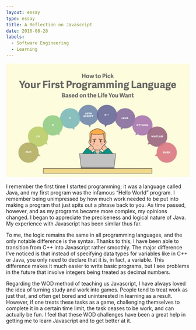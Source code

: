 ```yaml
---
layout: essay
type: essay
title: A Reflection on Javascript
date: 2016-08-28
labels:
  - Software Engineering
  - Learning
---
```


<img class="ui medium right floated rounded image" src="../images/prog.jpg">

I remember the first time I started programming; it was a language called Java, and my first program was the infamous “Hello World” program. I remember being unimpressed by how much work needed to be put into making a program that just spits out a phrase back to you. As time passed, however, and as my programs became more complex, my opinions changed. I began to appreciate the preciseness and logical nature of Java. My experience with Javascript has been similar thus far. 

To me, the logic remains the same in all programming languages, and the only notable difference is the syntax. Thanks to this, I have been able to transition from C++ into Javascript rather smoothly. The major difference I’ve noticed is that instead of specifying data types for variables like in C++ or Java, you only need to declare that it is, in fact, a variable. This difference makes it much easier to write basic programs, but I see problems in the future that involve integers being treated as decimal numbers.

Regarding the WOD method of teaching us Javascript, I have always loved the idea of turning study and work into games.  People tend to treat work as just that, and often get bored and uninterested in learning as a result. However, if one treats these tasks as a game, challenging themselves to complete it in a certain time limit, the task ceases to be work, and can actually be fun. I feel that these WOD challenges have been a great help in getting me to learn Javascript and to get better at it.     

